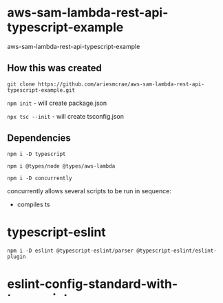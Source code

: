 # aws-sam-lambda-rest-api-typescript-example

aws-sam-lambda-rest-api-typescript-example

## How this was created

`git clone https://github.com/ariesmcrae/aws-sam-lambda-rest-api-typescript-example.git`

`npm init` - will create package.json

`npx tsc --init` - will create tsconfig.json

## Dependencies

`npm i -D typescript`

`npm i @types/node @types/aws-lambda`

`npm i -D concurrently`

concurrently allows several scripts to be run in sequence:

- compiles ts

# typescript-eslint

`npm i -D eslint @typescript-eslint/parser @typescript-eslint/eslint-plugin`

# eslint-config-standard-with-typescript

```
npm i -D \
eslint@6 \
eslint-plugin-standard@4 \
eslint-plugin-promise@4 \
eslint-plugin-import@2 \
eslint-plugin-node@9 \
eslint-config-prettier \
eslint-plugin-jest \
eslint-config-standard-with-typescript \
@typescript-eslint/eslint-plugin@2
```

# .eslintrc.js

```
extends: [
  'standard-with-typescript'
],
'parserOptions': {
  'project': './tsconfig.json'
}
```

# Jest Typescript

`npm i -D jest ts-jest @types/jest`

`npx ts-jest config:init` - creates jest.config.js

# Run

pre-requisite: docker

Method 1:
`npm runs start`

Method 2:
`npm run start-api` then hit http://localhost:8080/hello

response

```
{
   "statusCode":200,
   "body":{
      "message":"hello world getAllItems"
   }
}
```

# Deploy

`sam build`
`sam deploy --guided`
https://cicd.serverlessworkshops.io/manualdeploy/deploy.html

# Delete SAM

Delete cloudformation
